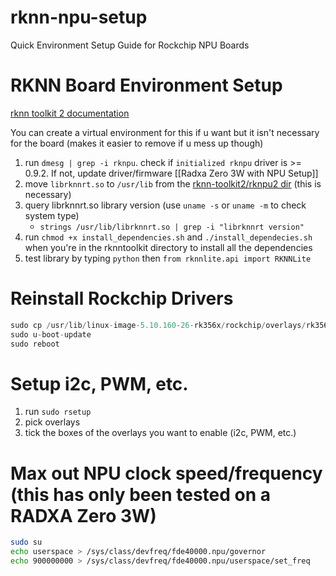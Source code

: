 # rknn-npu-setup
Quick Environment Setup Guide for Rockchip NPU Boards

# RKNN Board Environment Setup
[rknn toolkit 2 documentation](https://github.com/airockchip/rknn-toolkit2/tree/master/doc)

You can create a virtual environment for this if u want but it isn't necessary for the board (makes it easier to remove if u mess up though)

1. run `dmesg | grep -i rknpu`. check if `initialized rknpu` driver is >= 0.9.2. If not, update driver/firmware [[Radxa Zero 3W with NPU Setup]]
2. move `librknnrt.so` to `/usr/lib` from the [rknn-toolkit2/rknpu2 dir](https://github.com/airockchip/rknn-toolkit2/tree/master/rknpu2/runtime/Linux/librknn_api/aarch64) (this is necessary)
3. query librknnrt.so library version (use `uname -s` or `uname -m` to check system type)
	- `strings /usr/lib/librknnrt.so | grep -i "librknnrt version"`
4. run `chmod +x install_dependencies.sh` and `./install_dependecies.sh` when you're in the rknntoolkit directory to install all the dependencies
5. test library by typing `python` then `from rknnlite.api import RKNNLite`

# Reinstall Rockchip Drivers
```python
sudo cp /usr/lib/linux-image-5.10.160-26-rk356x/rockchip/overlays/rk3568-npu-enable.dtbo /boot/dtbo
sudo u-boot-update
sudo reboot
```

# Setup i2c, PWM, etc.
1. run `sudo rsetup`
2. pick overlays
3. tick the boxes of the overlays you want to enable (i2c, PWM, etc.)

# Max out NPU clock speed/frequency (this has only been tested on a RADXA Zero 3W)
```bash
sudo su
echo userspace > /sys/class/devfreq/fde40000.npu/governor
echo 900000000 > /sys/class/devfreq/fde40000.npu/userspace/set_freq
```
